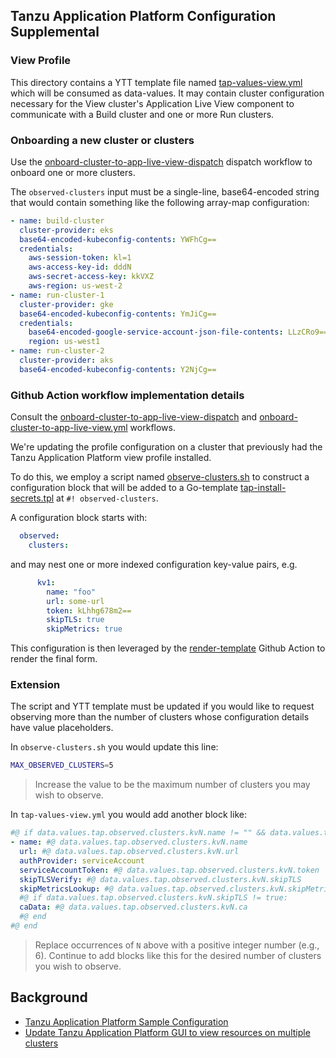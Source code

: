 ## Tanzu Application Platform Configuration Supplemental

### View Profile

This directory contains a YTT template file named [tap-values-view.yml](tap-values-view.yml) which will be consumed as data-values.  It may contain cluster configuration necessary for the View cluster's Application Live View component to communicate with a Build cluster and one or more Run clusters.

### Onboarding a new cluster or clusters

Use the [onboard-cluster-to-app-live-view-dispatch](../../../../../../../actions/workflows/onboard-cluster-to-app-live-view-dispatch.yml) dispatch workflow to onboard one or more clusters.

The `observed-clusters` input must be a single-line, base64-encoded string that would contain something like the following array-map configuration:

```yaml
- name: build-cluster
  cluster-provider: eks
  base64-encoded-kubeconfig-contents: YWFhCg==
  credentials:
    aws-session-token: kl=1
    aws-access-key-id: dddN
    aws-secret-access-key: kkVXZ
    aws-region: us-west-2
- name: run-cluster-1
  cluster-provider: gke
  base64-encoded-kubeconfig-contents: YmJiCg==
  credentials:
    base64-encoded-google-service-account-json-file-contents: LLzCRo9==
    region: us-west1
- name: run-cluster-2
  cluster-provider: aks
  base64-encoded-kubeconfig-contents: Y2NjCg==
```

### Github Action workflow implementation details

Consult the [onboard-cluster-to-app-live-view-dispatch](../../../../../.github/workflows/onboard-cluster-to-app-live-view-dispatch.yml) and [onboard-cluster-to-app-live-view.yml](../../../../../.github/workflows/onboard-cluster-to-app-live-view.yml) workflows.

We're updating the profile configuration on a cluster that previously had the Tanzu Application Platform view profile installed.

To do this, we employ a script named [observe-clusters.sh](../../../../../../scripts/observe-clusters.sh) to construct a configuration block that will be added to a Go-template [tap-install-secrets.tpl](../../../.init/tap-install-secrets.tpl) at `#! observed-clusters`.

A configuration block starts with:

```yaml
  observed:
    clusters:
```

and may nest one or more indexed configuration key-value pairs, e.g.

```yaml
      kv1:
        name: "foo"
        url: some-url
        token: kLhhg678m2==
        skipTLS: true
        skipMetrics: true
```

This configuration is then leveraged by the [render-template](https://github.com/marketplace/actions/render-template) Github Action to render the final form.

### Extension

The script and YTT template must be updated if you would like to request observing more than the number of clusters whose configuration details have value placeholders.

In `observe-clusters.sh` you would update this line:

```bash
MAX_OBSERVED_CLUSTERS=5
```
> Increase the value to be the maximum number of clusters you may wish to observe.

In `tap-values-view.yml` you would add another block like:

```yaml
#@ if data.values.tap.observed.clusters.kvN.name != "" && data.values.tap.observed.clusters.kvN.url != "" && data.values.tap.observed.clusters.kvN.token != ""
- name: #@ data.values.tap.observed.clusters.kvN.name
  url: #@ data.values.tap.observed.clusters.kvN.url
  authProvider: serviceAccount
  serviceAccountToken: #@ data.values.tap.observed.clusters.kvN.token
  skipTLSVerify: #@ data.values.tap.observed.clusters.kvN.skipTLS
  skipMetricsLookup: #@ data.values.tap.observed.clusters.kvN.skipMetrics
  #@ if data.values.tap.observed.clusters.kvN.skipTLS != true:
  caData: #@ data.values.tap.observed.clusters.kvN.ca
  #@ end
#@ end
```
> Replace occurrences of `N` above with a positive integer number (e.g., 6).  Continue to add blocks like this for the desired number of clusters you wish to observe.

## Background

* [Tanzu Application Platform Sample Configuration](https://gist.github.com/pacphi/72b1b7fd231714dbe24cb39298d17a48)
* [Update Tanzu Application Platform GUI to view resources on multiple clusters](https://docs.vmware.com/en/VMware-Tanzu-Application-Platform/1.4/tap/tap-gui-cluster-view-setup.html#update-tanzu-application-platform-gui-to-view-resources-on-multiple-clusters-1)
